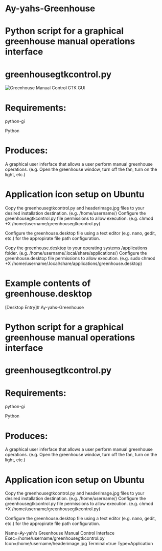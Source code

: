 # Ay-yahs-Greenhouse


# Python script for a graphical greenhouse manual operations interface


# greenhousegtkcontrol.py

![Greenhouse Manual Control GTK GUI](https://raw.githubusercontent.com/thegroundhogwhisperer/Ay-yahs-Greenhouse/master/Greenhousealarm/Greenhouse_Alarm_Screenshot.png)



# Requirements: 

python-gi

Python


# 
# Produces:


A graphical user inferface that allows a user perform manual greenhouse operations. (e.g. Open the greenhouse window, turn off the fan, turn on the light, etc.)

# Application icon setup on Ubuntu

Copy the greenhousegtkcontrol.py and headerimage.jpg files to your desired installation destination.  (e.g. /home/username/)
Configure the greenhousegtkcontrol.py file permissions to allow execution.  (e.g. chmod +X /home/username/greenhousegtkcontrol.py)

Configure the greenhouse.desktop file using a text editor (e.g. nano, gedit, etc.) for the appropirate file path configuration.

Copy the greenhouse.desktop to your operating systems /applications folder. (e.g. /home/username/.local/share/applications/)
Configure the greenhouse.desktop file permissions to allow execution.  (e.g. sudo chmod +X /home/username/.local/share/applications/greenhouse.desktop)

# Example contents of greenhouse.desktop

[Desktop Entry]# Ay-yahs-Greenhouse


# Python script for a graphical greenhouse manual operations interface


# greenhousegtkcontrol.py


# Requirements: 

python-gi

Python

 
# Produces:

A graphical user inferface that allows a user perform manual greenhouse operations. (e.g. Open the greenhouse window, turn off the fan, turn on the light, etc.)


# Application icon setup on Ubuntu

Copy the greenhousegtkcontrol.py and headerimage.jpg files to your desired installation destination.  (e.g. /home/username/)
Configure the greenhousegtkcontrol.py file permissions to allow execution.  (e.g. chmod +X /home/username/greenhousegtkcontrol.py)

Configure the greenhouse.desktop file using a text editor (e.g. nano, gedit, etc.) for the appropirate file path configuration.

Name=Ay-yah's Greenhouse Manual Control Interface
Exec=/home/username/greenhousegtkcontrol.py
Icon=/home/username/headerimage.jpg
Terminal=true
Type=Application
